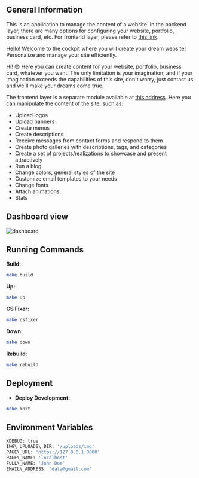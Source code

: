 General Information
-------------------

This is an application to manage the content of a website. In the backend layer, there are many options for configuring your website, portfolio, business card, etc. For frontend layer, please refer to [this link](https://github.com/Przemekhasz/content-administration-frontend).

Hello! Welcome to the cockpit where you will create your dream website! Personalize and manage your site efficiently.

Hi! 😎 Here you can create content for your website, portfolio, business card, whatever you want! The only limitation is your imagination, and if your imagination exceeds the capabilities of this site, don't worry, just contact us and we'll make your dreams come true.

The frontend layer is a separate module available at [this address](https://github.com/Przemekhasz/content-administration-frontend). Here you can manipulate the content of the site, such as:

*   Upload logos
*   Upload banners
*   Create menus
*   Create descriptions
*   Receive messages from contact forms and respond to them
*   Create photo galleries with descriptions, tags, and categories
*   Create a set of projects/realizations to showcase and present attractively
*   Run a blog
*   Change colors, general styles of the site
*   Customize email templates to your needs
*   Change fonts
*   Attach animations
*   Stats

Dashboard view
---------------
![dashboard](https://cdn.discordapp.com/attachments/917396643609976862/1233856791410901012/image.png?ex=662e9e2f&is=662d4caf&hm=7c4fd10810463a29eeda1280cfeaa35365fe37647fdd8820b9971e4c90713ec7&)

Running Commands
----------------
**Build:**
```bash
make build
```
**Up:**
```bash
make up
```
**CS Fixer:**
```bash
make csfixer
```
**Down:**
```bash
make down
```
**Rebuild:**
```bash
make rebuild
```

Deployment
----------

*   **Deploy Development:** 
```bash
make init
```

Environment Variables
---------------------
```bash
XDEBUG: true
IMG\_UPLOADS\_DIR: '/uploads/img'
PAGE\_URL: 'https://127.0.0.1:8000'
PAGE\_NAME: 'localhost'
FULL\_NAME: 'John Doe'
EMAIL\_ADDRESS: 'data@gmail.com'
```
